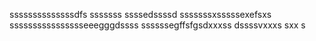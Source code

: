 ssssssssssssssdfs
sssssss
ssssedssssd
sssssssxsssssexefsxs
sssssssssssssssseeegggdssss
ssssssegffsfgsdxxxss
dssssvxxxs
sxx
s
